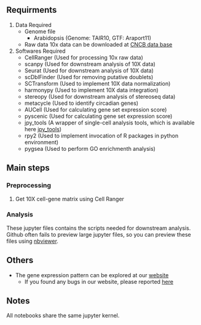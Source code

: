 ## Requirments
  1. Data Required
      - Genome file
        - Arabidopsis (Genome: TAIR10, GTF: Araport11)
      - Raw data
        10x data can be downloaded at [CNCB data base](https://ngdc.cncb.ac.cn/bioproject/browse/PRJCA021408)
  2. Softwares Required
      - CellRanger (Used for processing 10x raw data)
      - scanpy  (Used for downstream analysis of 10X data)
      - Seurat (Used for downstream analysis of 10X data)
      - scDblFinder (Used for removing putative doublets)
      - SCTransform (Used to implement 10X data normalization)
      - harmonypy (Used to implement 10X data integration)
      - stereopy (Used for downstream analysis of stereoseq data)
      - metacycle (Used to identify circadian genes)
      - AUCell (Used for calculating gene set expression score)
      - pyscenic (Used for calculating gene set expression score)
      - jpy_tools (A wrapper of single-cell analysis tools, which is available here [jpy_tools](https://github.com/liuzj039/jpy_tools/tree/master/jModule))
      - rpy2 (Used to implement invocation of R packages in python environment)
      - pygsea (Used to perform GO enrichmenth analysis)

## Main steps

### Preprocessing
1. Get 10X cell-gene matrix using Cell Ranger

### Analysis

These jupyter files contains the scripts needed for downstream analysis. Github often fails to preview large jupyter files, so you can preview these files using [nbviewer](https://nbviewer.org/github/ZhaiLab-SUSTech/circadian_notebooks/tree/master/). 

## Others
- The gene expression pattern can be explored at our [website](https://zhailab.bio.sustech.edu.cn/sc_circadian/)
  - If you found any bugs in our website, please reported [here](https://github.com/ZhaiLab-SUSTech/circadian_notebooks/issues/new)

## Notes
All notebooks share the same jupyter kernel.
